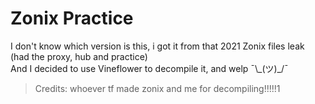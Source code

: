 # Zonix Practice

I don't know which version is this, i got it from that 2021 Zonix files leak (had the proxy, hub and practice)<br/>
And I decided to use Vineflower to decompile it, and welp ¯\\\_(ツ)_/¯

> Credits: whoever tf made zonix and me for decompiling!!!!!1
